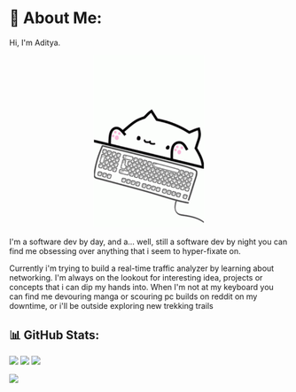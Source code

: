 # 💫 About Me:

Hi, I'm Aditya.

<div align="center">
  <img src="./res/BongoCatTypingGIF.gif" alt="BongoCatTypingGIF" width="200" />
</div>

I'm a software dev by day, and a... well, still a software dev by night
you can find me obsessing over anything that i seem to hyper-fixate on.

Currently i'm trying to build a real-time traffic analyzer by learning about networking.
I'm always on the lookout for interesting idea, projects or concepts that i can dip my hands into.
When I'm not at my keyboard you can find me devouring manga or scouring pc builds on reddit on my downtime, or i'll be outside exploring new trekking trails

## 📊 GitHub Stats:
![](https://github-readme-stats.vercel.app/api?username=nagaditya39&theme=dark&hide_border=true&include_all_commits=true&count_private=true)
![](https://github-readme-streak-stats.herokuapp.com/?user=nagaditya39&theme=dark&hide_border=true)
![](https://github-readme-stats.vercel.app/api/top-langs/?username=nagaditya39&theme=dark&hide_border=true&include_all_commits=true&count_private=true&layout=compact)

[![](https://visitcount.itsvg.in/api?id=nagaditya39&icon=1&color=12)](https://visitcount.itsvg.in)

<!-- Proudly created with GPRM ( https://gprm.itsvg.in ) -->

